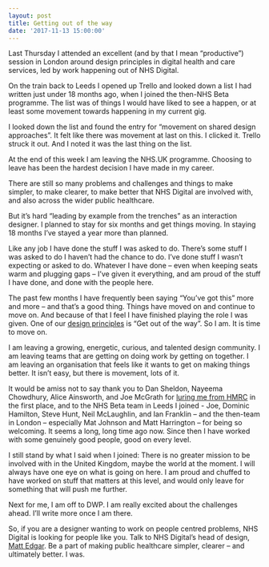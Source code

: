 ```yaml
---
layout: post
title: Getting out of the way
date: '2017-11-13 15:00:00'
---
```

Last Thursday I attended an excellent (and by that I mean “productive”) session in London around design principles in digital health and care services, led by work happening out of NHS Digital.

On the train back to Leeds I opened up Trello and looked down a list I had written just under 18 months ago, when I joined the then-NHS Beta programme. The list was of things I would have liked to see a happen, or at least some movement towards happening in my current gig.

I looked down the list and found the entry for “movement on shared design approaches”. It felt like there was movement at last on this. I clicked it. Trello struck it out. And I noted it was the last thing on the list.

At the end of this week I am leaving the NHS.UK programme. Choosing to leave has been the hardest decision I have made in my career.

There are still so many problems and challenges and things to make simpler, to make clearer, to make better that NHS Digital are involved with, and also across the wider public healthcare.

But it’s hard “leading by example from the trenches” as an interaction designer. I planned to stay for six months and get things moving. In staying 18 months I’ve stayed a year more than planned.

Like any job I have done the stuff I was asked to do. There’s some stuff I was asked to do I haven’t had the chance to do. I’ve done stuff I wasn’t expecting or asked to do. Whatever I have done – even when keeping seats warm and plugging gaps – I’ve given it everything, and am proud of the stuff I have done, and done with the people here.

The past few months I have frequently been saying “You’ve got this” more and more – and that’s a good thing. Things have moved on and continue to move on. And because of that I feel I have finished playing the role I was given. One of our [design principles](http://transformation.blog.nhs.uk/establishing-design-principles-for-nhs-uk) is “Get out of the way”. So I am. It is time to move on.

I am leaving a growing, energetic, curious, and talented design community. I am leaving teams that are getting on doing work by getting on together. I am leaving an organisation that feels like it wants to get on making things better. It isn’t easy, but there is movement, lots of it.

It would be amiss not to say thank you to Dan Sheldon, Nayeema Chowdhury, Alice Ainsworth, and Joe McGrath for [luring me from HMRC](/HMRC-ya/) in the first place, and to the NHS Beta team in Leeds I joined - Joe, Dominic Hamilton, Steve Hunt, Neil McLaughlin, and Ian Franklin – and the then-team in London – especially Mat Johnson and Matt Harrington – for being so welcoming. It seems a long, long time ago now. Since then I have worked with some genuinely good people, good on every level.

I still stand by what I said when I joined: There is no greater mission to be involved with in the United Kingdom, maybe the world at the moment.  I will always have one eye on what is going on here. I am proud and chuffed to have worked on stuff that matters at this level, and would only leave for something that will push me further.

Next for me, I am off to DWP. I am really excited about the challenges ahead. I’ll write more once I am there.

So, if you are a designer wanting to work on people centred problems, NHS Digital is looking for people like you. Talk to NHS Digital’s head of design, [Matt Edgar](https://twitter.com/mattedgar). Be a part of making public healthcare simpler, clearer – and ultimately better. I was.
